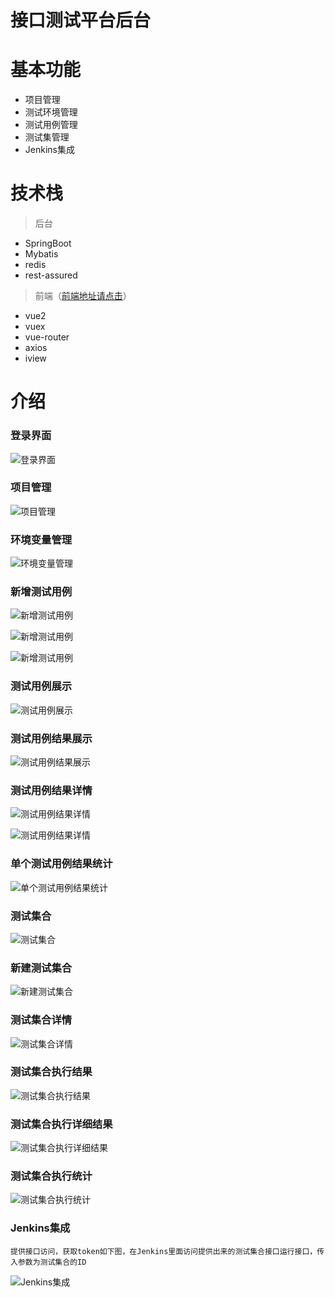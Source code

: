 # 接口测试平台后台

# 基本功能 
* 项目管理
* 测试环境管理
* 测试用例管理
* 测试集管理
* Jenkins集成

# 技术栈

  >  后台

   * SpringBoot
   * Mybatis
   * redis
   * rest-assured
  
> 前端（[前端地址请点击](https://github.com/uestctang/Daisly_Front.git "接口测试平台前端地址")）
   
   * vue2
   * vuex
   * vue-router
   * axios
   * iview

# 介绍

### 登录界面

![登录界面](/uploads/photo/2018/28db2993-26e2-4c82-80de-5ab3771fdde0.png!large)

### 项目管理

![项目管理](/uploads/photo/2018/a920c1e6-3f89-4fe6-a7df-01b296baa1cb.png!large)

### 环境变量管理

![环境变量管理](/uploads/photo/2018/e9c02787-d7b1-437b-8c63-c7a3ca502c66.png!large)

### 新增测试用例

![新增测试用例](/uploads/photo/2018/e25a2910-bd20-4bab-a887-c29c5c3cbb03.png!large)

![新增测试用例](/uploads/photo/2018/b33d2291-4799-4fbd-a16e-b659ba9d3bd7.png!large)

![新增测试用例](/uploads/photo/2018/177eabd5-dfed-4d28-ba44-ae80d70eb542.png!large)

### 测试用例展示

![测试用例展示](/uploads/photo/2018/b0a0a03a-eea2-479c-8f2a-cac838780509.png!large)

### 测试用例结果展示

![测试用例结果展示](/uploads/photo/2018/11d77787-f06d-40a0-add2-2d458bcaf9e9.png!large)

### 测试用例结果详情

![测试用例结果详情](/uploads/photo/2018/472d7566-9c27-4583-8c65-9ce012546083.png!large)

![测试用例结果详情](/uploads/photo/2018/8432917e-a26f-42b0-8097-f1ea156c30b9.png!large)

### 单个测试用例结果统计

![单个测试用例结果统计](/uploads/photo/2018/48d28faf-8bf8-42b2-8d50-9927fea07289.png!large)

### 测试集合

![测试集合](/uploads/photo/2018/b97de516-cf69-4c31-a521-a1594722576d.png!large)

### 新建测试集合

![新建测试集合](/uploads/photo/2018/54bbb4a2-5a93-4c0a-995f-79e8ef46e43a.png!large)

### 测试集合详情

![测试集合详情](/uploads/photo/2018/68076860-a3a9-46c0-b03f-19756b7ab6db.png!large)

### 测试集合执行结果

![测试集合执行结果](/uploads/photo/2018/e7e78ccc-5ee5-480e-a674-08276a57c6ec.png!large)

### 测试集合执行详细结果

![测试集合执行详细结果](/uploads/photo/2018/2049537f-50f1-4a97-ba4f-efb4cbb9a4e5.png!large)

### 测试集合执行统计

![测试集合执行统计](/uploads/photo/2018/7a960403-81ac-40e4-b904-1568296d3fd2.png!large)

### Jenkins集成
    提供接口访问，获取token如下图，在Jenkins里面访问提供出来的测试集合接口运行接口，传入参数为测试集合的ID

![Jenkins集成](/uploads/photo/2018/b9caa2b5-1049-4a9e-9646-0973d6918856.png!large)
